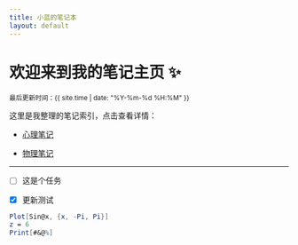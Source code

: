 ```yaml
---
title: 小蓝的笔记本
layout: default
---
```



# 欢迎来到我的笔记主页 ✨
<small>最后更新时间：{{ site.time | date: "%Y-%m-%d %H:%M" }}</small>

这里是我整理的笔记索引，点击查看详情：

- [心理笔记](笔记库/心理笔记)

<ul>
  <li><a href="笔记库/物理笔记">物理笔记</a></li>
</ul>

---

- [ ] 这是个任务
- [x] 更新测试


```mathematica
Plot[Sin@x, {x, -Pi, Pi}]
z = 6
Print[#&@%]
```
